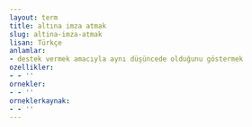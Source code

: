 ```yaml
---
layout: term
title: altına imza atmak
slug: altina-imza-atmak
lisan: Türkçe
anlamlar:
- destek vermek amacıyla aynı düşüncede olduğunu göstermek
ozellikler:
- - ''
ornekler:
- - ''
orneklerkaynak:
- - ''
---
```


